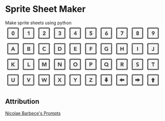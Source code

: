 # Sprite Sheet Maker

Make sprite sheets using python
![Output Example](final_output.png)

## Attribution
[Nicolae Barbece's Prompts](https://thoseawesomeguys.com/prompts/)
